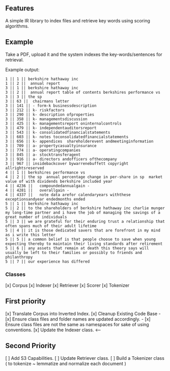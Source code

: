 
## Features

A simple IR library to index files and retrieve key words
using scoring algorithms.

## Example

Take a PDF, upload it and the system indexes the key-words/sentences for retrieval.

Example output:
```
1 || 1 || berkshire hathaway inc
1 || 2 ||  annual report
3 || 1 || berkshire hathaway inc
3 || 2 ||  annual report table of contents berkshires performance vs
3 || 3 || the sp
3 || 63 ||  chairmans letter
3 || 141 || - form-k businessdescription
3 || 212 || k- riskfactors
3 || 290 || k- description ofproperties
3 || 358 || k- managementsdiscussion
3 || 425 || k- managementsreport oninternalcontrols
3 || 479 || k- independentauditorsreport
3 || 543 || k- consolidatedfinancialstatements
3 || 603 || k- notes toconsolidatedfinancialstatements
3 || 656 || k- appendices  shareholderevent andmeetinginformation
3 || 709 || a- propertycasualtyinsurance
3 || 774 || a- operatingcompanies
3 || 845 || a- stocktransferagent
3 || 916 || a- directors andofficers ofthecompany
3 || 967 || insidebackcover bywarrenebuffett copyright allrightsreserved
4 || 1 || berkshires performance vs
4 || 2 || the sp  annual percentage change in per-share in sp  market value of with dividends berkshire included year
4 || 4236 ||   compoundedannualgain -
4 || 4281 ||   overallgain -
4 || 4337 ||   note data arefor calendaryears withthese exceptionsandyear endedmonths ended
5 || 1 || berkshire hathaway inc
5 || 2 || to the shareholders of berkshire hathaway inc charlie munger my long-time partner and i have the job of managing the savings of a great number of individuals
5 || 3 || we are grateful for their enduring trust a relationship that often spans much of their adult lifetime
5 || 4 || it is those dedicated savers that are forefront in my mind as i write this letter
5 || 5 || a common belief is that people choose to save when young expecting thereby to maintain their living standards after retirement
5 || 6 || any assets that remain at death this theory says will usually be left to their families or possibly to friends and philanthropy
5 || 7 || our experience has differed
```


### Classes

[x] Corpus
[x] Indexer
[x] Retriever
[x] Scorer
[x] Tokenizer


##  First priority

[x] Translate Corpus into Inverted Index.
[x] Cleanup Existing Code Base
    -   [x] Ensure class files and folder names are updated accordingly.
    -   [x] Ensure class files are not the same as namespaces for sake of using conventions.
[x] Update the Indexer class. <--


## Second Priority

[ ] Add S3 Capabilities.
[ ] Update Retriever class.
[ ] Build a Tokenizer class ( to tokenize ~ lemmatize and normalize each document )
